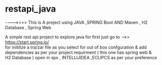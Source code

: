 # restapi_java



---->>>> 
This is A project using JAVA ,SPRING Boot AND Maven , H2 Database , Spring Web 

A simple rest api project to explore java for first 
just go to  -->> https://start.spring.io/    
for initilize a tra/zar file as you select for out of box confguration &
add dependencies as per your project requirment ( this one has spring web & H2 Database ) 
 open in sps , INTELLIJIDEA ,ECLIPCS   as per your preference 
